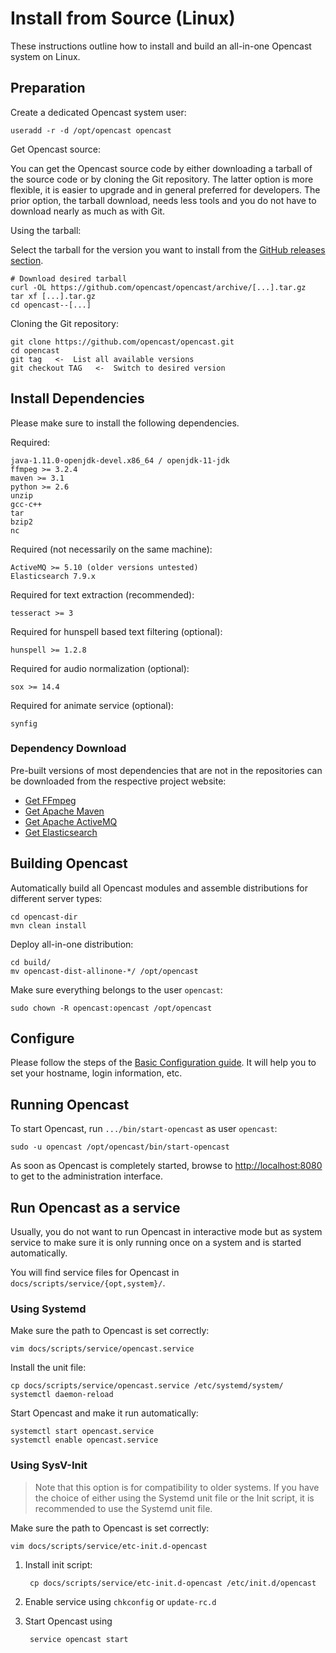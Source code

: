 Install from Source (Linux)
===========================

These instructions outline how to install and build an all-in-one Opencast system on Linux.

Preparation
-----------

Create a dedicated Opencast system user:

    useradd -r -d /opt/opencast opencast

Get Opencast source:

You can get the Opencast source code by either downloading a tarball of the source code or by cloning the Git
repository. The latter option is more flexible, it is easier to upgrade and in general preferred for developers. The
prior option, the tarball download, needs less tools and you do not have to download nearly as much as with Git.

Using the tarball:

Select the tarball for the version you want to install
from the [GitHub releases section](https://github.com/opencast/opencast/releases).

    # Download desired tarball
    curl -OL https://github.com/opencast/opencast/archive/[...].tar.gz
    tar xf [...].tar.gz
    cd opencast--[...]

Cloning the Git repository:

    git clone https://github.com/opencast/opencast.git
    cd opencast
    git tag   <-  List all available versions
    git checkout TAG   <-  Switch to desired version


Install Dependencies
--------------------

Please make sure to install the following dependencies.

Required:

    java-1.11.0-openjdk-devel.x86_64 / openjdk-11-jdk
    ffmpeg >= 3.2.4
    maven >= 3.1
    python >= 2.6
    unzip
    gcc-c++
    tar
    bzip2
    nc

Required (not necessarily on the same machine):

    ActiveMQ >= 5.10 (older versions untested)
    Elasticsearch 7.9.x

Required for text extraction (recommended):

    tesseract >= 3

Required for hunspell based text filtering (optional):

    hunspell >= 1.2.8

Required for audio normalization (optional):

    sox >= 14.4

Required for animate service (optional):

    synfig

### Dependency Download

Pre-built versions of most dependencies that are not in the repositories can be downloaded from the respective project
website:

* [Get FFmpeg](http://ffmpeg.org/download.html)
* [Get Apache Maven](https://maven.apache.org/download.cgi)
* [Get Apache ActiveMQ](http://activemq.apache.org/download.html)
* [Get Elasticsearch](https://elastic.co)

Building Opencast
-----------------

Automatically build all Opencast modules and assemble distributions for different server types:

    cd opencast-dir
    mvn clean install

Deploy all-in-one distribution:

    cd build/
    mv opencast-dist-allinone-*/ /opt/opencast

Make sure everything belongs to the user `opencast`:

    sudo chown -R opencast:opencast /opt/opencast


Configure
---------

Please follow the steps of the [Basic Configuration guide](../configuration/basic.md). It will help you to set your
hostname, login information, etc.

<!-- _We are redirected to this doc to run OC, but have to scroll through all the "Source Install" before getting to this point. If running OC happens after the build (or install, depending on from where it's being installed), shouldn't all Install Docs redirect to this point, or a separate Run OC Doc? (They currently don't.) -->

<!-- _Up to here, the MacOS source install is pretty similar, but now the steps aren't homogenous anymore... Is running OC so different in the two OSs that in MacOS it doesn't mention running as a service? -->

<!-- _No mention of running ActiveMQ first here!! -->
Running Opencast
------------------

To start Opencast, run `.../bin/start-opencast` as user `opencast`:

    sudo -u opencast /opt/opencast/bin/start-opencast

As soon as Opencast is completely started, browse to [http://localhost:8080](http://localhost:8080) to get to the
administration interface.


Run Opencast as a service
-------------------------

Usually, you do not want to run Opencast in interactive mode but as system service to make sure it is only running
once on a system and is started automatically.

You will find service files for Opencast in `docs/scripts/service/{opt,system}/`.

### Using Systemd

Make sure the path to Opencast is set correctly:

    vim docs/scripts/service/opencast.service

Install the unit file:

    cp docs/scripts/service/opencast.service /etc/systemd/system/
    systemctl daemon-reload

Start Opencast and make it run automatically:

    systemctl start opencast.service
    systemctl enable opencast.service

### Using SysV-Init

> Note that this option is for compatibility to older systems. If you have the choice of either using the Systemd unit
> file or the Init script, it is recommended to use the Systemd unit file.

Make sure the path to Opencast is set correctly:

    vim docs/scripts/service/etc-init.d-opencast

1. Install init script:

        cp docs/scripts/service/etc-init.d-opencast /etc/init.d/opencast

2. Enable service using `chkconfig` or `update-rc.d`

3. Start Opencast using

        service opencast start
